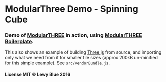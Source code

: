 ModularThree Demo - Spinning Cube
========

### Demo of [ModularTHREE] in action, using [ModularTHREE Boilerplate].

[ModularTHREE]: https://github.com/looeee/modular-three
[ModularTHREE Boilerplate]: https://github.com/looeee/modular-three-boilerplate

This also shows an example of building [Three.js](http://threejs.org/) from source, and importing only what we need from it for smaller file sizes (approx 200kB un-minified for this simple example).
See ```src/vendorBundle.js```. 

#### License MIT © Lewy Blue 2016 ####
